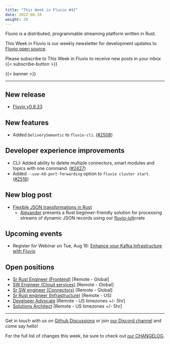```yaml
---
title: "This Week in Fluvio #42"
date: 2022-08-10
weight: 20
---
```

Fluvio is a distributed, programmable streaming platform written in Rust.

This Week in Fluvio is our weekly newsletter for development updates to [Fluvio open source].

Please subscribe to This Week in Fluvio to receive new posts in your inbox
{{< subscribe-button >}}


{{< banner >}}

---

## New release
* [Fluvio v0.9.33](https://github.com/infinyon/fluvio/releases/tag/v0.9.33)

## New features
* Added `DeliverySemantic` to `fluvio-cli`. ([#2508](https://github.com/infinyon/fluvio/pull/2508))

## Developer experience improvements
* CLI: Added ability to delete multiple connectors, smart modules and topics with one command. ([#2427](https://github.com/infinyon/fluvio/issues/2427))
* Added `--use-k8-port-forwarding` option to `fluvio cluster start`. ([#2516](https://github.com/infinyon/fluvio/pull/2516))

## New blog post
* [Flexible JSON transformations in Rust](https://www.infinyon.com/blog/2022/08/fluvio-jolt-intro/)
  * [Alexander](https://github.com/galibey) presents a Rust beginner-friendly solution for processing streams of dynamic JSON records using our [fluvio-jolt](https://crates.io/crates/fluvio-jolt)crate

## Upcoming events
* Register for Webinar on Tue, Aug 16: [Enhance your Kafka Infrastructure with Fluvio](https://register.gotowebinar.com/register/7829882206451748624)

## Open positions
* [Sr Rust Engineer (Frontend)](https://www.infinyon.com/careers/cloud-ui-engineer-senior-level) [Remote - Global]
* [SW Engineer (Cloud services)](https://www.infinyon.com/careers/cloud-engineer-mid-level) [Remote - Global]
* [Sr SW engineer (Connectors)](https://www.infinyon.com/careers/connectors-engineer-senior-level) [Remote - Global]
* [Sr Rust engineer (Infrastructure)](https://www.infinyon.com/careers/infrastructure-engineer-senior-level) [Remote - US]
* [Developer Advocate](https://www.infinyon.com/careers/developer-advocate-mid-senior-level) [Remote - US timezones +/- 5hr]
* [Solutions Architect](https://www.infinyon.com/careers/solutions-architect) [Remote - US timezones +/- 5hr]



---

Get in touch with us on [Github Discussions] or join [our Discord channel] and come say hello!

For the full list of changes this week, be sure to check out [our CHANGELOG].

[Fluvio open source]: https://github.com/infinyon/fluvio
[our CHANGELOG]: https://github.com/infinyon/fluvio/blob/master/CHANGELOG.md
[our Discord channel]: https://discordapp.com/invite/bBG2dTz
[Github Discussions]: https://github.com/infinyon/fluvio/discussions
